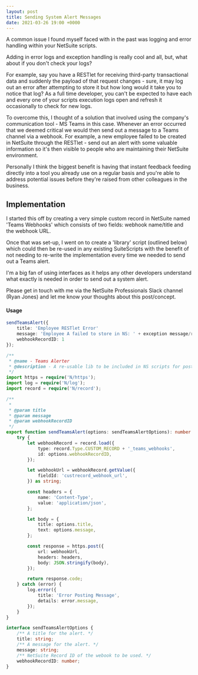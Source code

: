 ```yaml
---
layout: post
title: Sending System Alert Messages
date: 2021-03-26 19:00 +0000
---
```


A common issue I found myself faced with in the past was logging and error handling within your NetSuite scripts.

Adding in error logs and exception handling is really cool and all, but, what about if you don't check your logs?

For example, say you have a RESTlet for receiving third-party transactional data and suddenly the payload of that request changes - sure, it may log out an error after attempting to store it but how long would it take you to notice that log? As a full time developer, you can't be expected to have each and every one of your scripts execution logs open and refresh it occasionally to check for new logs.

To overcome this, I thought of a solution that involved using the company's communication tool - MS Teams in this case.
Whenever an error occurred that we deemed critical we would then send out a message to a Teams channel via a webhook. For example, a new employee failed to be created in NetSuite through the RESTlet - send out an alert with some valuable information so it's then visible to people who are maintaining their NetSuite environment.

Personally I think the biggest benefit is having that instant feedback feeding directly into a tool you already use on a regular basis and you're able to address potential issues before they're raised from other colleagues in the business.

## Implementation

I started this off by creating a very simple custom record in NetSuite named 'Teams Webhooks' which consists of two fields: webhook name/title and the webhook URL.

Once that was set-up, I went on to create a 'library' script (outlined below) which could then be re-used in any existing SuiteScripts with the benefit of not needing to re-write the implementation every time we needed to send out a Teams alert.

I'm a big fan of using interfaces as it helps any other developers understand what exactly is needed in order to send out a system alert.

Please get in touch with me via the NetSuite Professionals Slack channel (Ryan Jones) and let me know your thoughts about this post/concept.

#### Usage

```typescript
sendTeamsAlert({
    title: 'Employee RESTlet Error'
    message: 'Employee A failed to store in NS: ' + exception message/reason
    webhookRecordID: 1
});
```

```typescript
/**
 * @name - Teams Alerter
 * @description - A re-usable lib to be included in NS scripts for posting errors to Teams
 */
import https = require('N/https');
import log = require('N/log');
import record = require('N/record');

/**
 *
 * @param title
 * @param message
 * @param webhookRecordID
 */
export function sendTeamsAlert(options: sendTeamsAlertOptions): number {
    try {
        let webhookRecord = record.load({
            type: record.Type.CUSTOM_RECORD + '_teams_webhooks',
            id: options.webhookRecordID,
        });

        let webhookUrl = webhookRecord.getValue({
            fieldId: 'custrecord_webhook_url',
        }) as string;

        const headers = {
            name: 'Content-Type',
            value: 'application/json',
        };

        let body = {
            title: options.title,
            text: options.message,
        };

        const response = https.post({
            url: webhookUrl,
            headers: headers,
            body: JSON.stringify(body),
        });

        return response.code;
    } catch (error) {
        log.error({
            title: 'Error Posting Message',
            details: error.message,
        });
    }
}

interface sendTeamsAlertOptions {
    /** A title for the alert. */
    title: string;
    /** A message for the alert. */
    message: string;
    /** NetSuite Record ID of the webook to be used. */
    webhookRecordID: number;
}
```